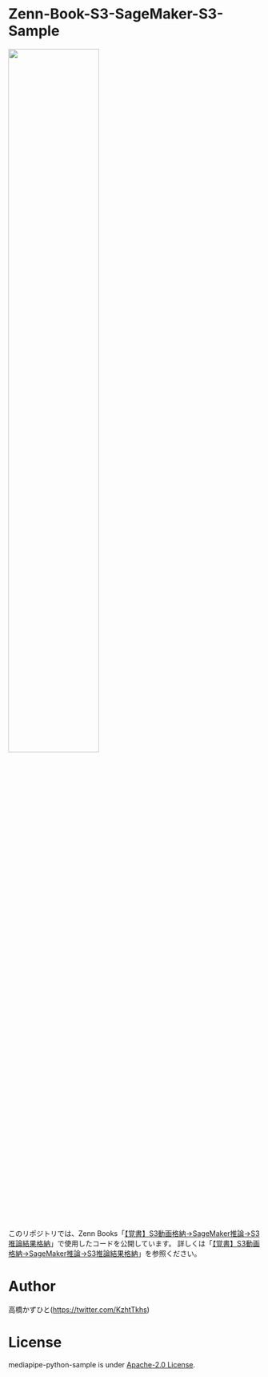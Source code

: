 # Zenn-Book-S3-SageMaker-S3-Sample
<img src="https://user-images.githubusercontent.com/37477845/147133190-b4174a0c-978f-458d-a78c-c922e01e254d.png" width="60%">

このリポジトリでは、Zenn Books「[【覚書】S3動画格納→SageMaker推論→S3推論結果格納](https://zenn.dev/kazuhito/books/4bfc0e4e39752c)」で使用したコードを公開しています。
詳しくは「[【覚書】S3動画格納→SageMaker推論→S3推論結果格納](https://zenn.dev/kazuhito/books/4bfc0e4e39752c)」を参照ください。

# Author
高橋かずひと(https://twitter.com/KzhtTkhs)
 
# License 
mediapipe-python-sample is under [Apache-2.0 License](LICENSE).

